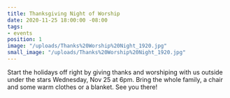 ```yaml
---
title: Thanksgiving Night of Worship
date: 2020-11-25 18:00:00 -08:00
tags:
- events
position: 1
image: "/uploads/Thanks%20Worship%20Night_1920.jpg"
small_image: "/uploads/Thanks%20Worship%20Night_1920.jpg"
---
```


Start the holidays off right by giving thanks and worshiping with us outside under the stars Wednesday, Nov 25 at 6pm. Bring the whole family, a chair and some warm clothes or a blanket. See you there!